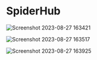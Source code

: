 # SpiderHub


![Screenshot 2023-08-27 163421](https://github.com/Yash9891/SpiderHub/assets/122812129/2f41402d-e0d8-45e3-bcf2-e1caaef37b00)

![Screenshot 2023-08-27 163517](https://github.com/Yash9891/SpiderHub/assets/122812129/4bc7878c-dca9-4f66-a0bb-a612c68d2865)

![Screenshot 2023-08-27 163925](https://github.com/Yash9891/SpiderHub/assets/122812129/272c95a5-f1d5-46b4-9c10-5abdeff48263)
 
